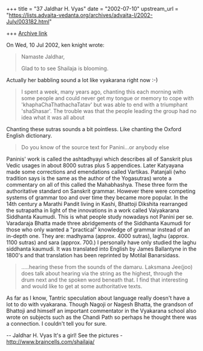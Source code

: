 +++
title = "37 Jaldhar H. Vyas"
date = "2002-07-10"
upstream_url = "https://lists.advaita-vedanta.org/archives/advaita-l/2002-July/003182.html"

+++
[Archive link](https://lists.advaita-vedanta.org/archives/advaita-l/2002-July/003182.html)

On Wed, 10 Jul 2002, ken knight wrote:

> Namaste Jaldhar,
>
> Glad to to see Shailaja is blooming.
>

Actually her babbling sound a lot like vyakarana right now :-)

> I spent a week, many years ago, chanting this each
> morning with some people and could never get my tongue
> or memory to cope with  'khaphaChaThathachaTatav' but
> was able to end with a triumphant 'shaShasar'.  The
> trouble was that the people leading the group had no
> idea what it was all about

Chanting these sutras sounds a bit pointless.  Like chanting the Oxford
English dictionary.

> Do you know of the source text for Panini...or anybody
> else

Paninis' work is called the ashtadhyayi which describes all of Sanskrit
plus Vedic usages in about 8000 sutras plus 5 appendices.  Later Katyayana
made some corrections and emendations called Vartikas.  Patanjali (who
tradition says is the same as the author of the Yogasutras) wrote a
commentary on all of this called the Mahabhashya.  These three form the
authoritative standard on Sanskrit grammar.  However there were competing
systems of grammar too and over time they became more popular.  In the
14th century a Marathi Pandit living in Kashi, Bhattoji Dikshita
rearranged the sutrapatha in light of the innovations in a work called
Vaiyakarana Siddhanta Kaumudi.  This is what people study nowadays not
Panini per se.  Varadaraja Bhatta made three abridgements of the Siddhanta
Kaumudi for those who only wanted a "practical" knowledge of grammar
instead of an in-depth one.  They are: madhyama (approx. 4000 sutras),
laghu (approx. 1100 sutras) and sara (approx. 700.)  I personally have
only studied the laghu siddhanta kaumudi.  It was translated into English
by James Ballantyne in the 1800's and that translation has been reprinted
by Motilal Banarsidass.

>.....hearing these from the sounds of the damaru.
> Laksmana Jee(joo) does talk about hearing via the
> string as the highest, through the drum next and the
> spoken word beneath that. I find that interesting and
> would like to get at some authoritative texts.
>

As far as I know, Tantric speculation about language really doesn't have a
lot to do with vyakarana.  Though Nagoji or Nagesh Bhatta, the grandson of
Bhattoji and himself an important commentator in the Vyakarana school also
wrote on subjects such as the Chandi Path so perhaps he thought there was
a connection.  I couldn't tell you for sure.


--
Jaldhar H. Vyas <jaldhar at braincells.com>
It's a girl! See the pictures - http://www.braincells.com/shailaja/

